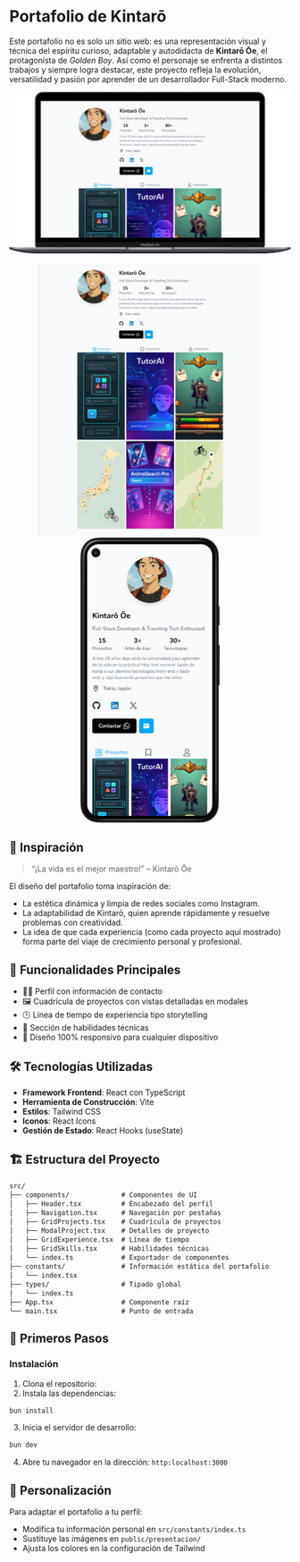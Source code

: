 # Portafolio de Kintarō

Este portafolio no es solo un sitio web: es una representación visual y técnica del espíritu curioso, adaptable y autodidacta de **Kintarō Ōe**, el protagonista de *Golden Boy*. Así como el personaje se enfrenta a distintos trabajos y siempre logra destacar, este proyecto refleja la evolución, versatilidad y pasión por aprender de un desarrollador Full-Stack moderno.


<!-- ![Vista previa del Portafolio](./public/presentacion/desktop-full.png) -->

![Vista previa del Portafolio](./public/presentacion/destokp-marco.png)<!-- ![Vista previa del Portafolio](./public/presentacion/mobile.png) -->

<div align="center">
  <img src="./public/presentacion/desktop-full.png" width="400" />
  <img src="./public/presentacion/mobile.png" width="250" />
</div>

## 🧠 Inspiración

> “¡La vida es el mejor maestro!” – Kintarō Ōe

El diseño del portafolio toma inspiración de:
- La estética dinámica y limpia de redes sociales como Instagram.
- La adaptabilidad de Kintarō, quien aprende rápidamente y resuelve problemas con creatividad.
- La idea de que cada experiencia (como cada proyecto aquí mostrado) forma parte del viaje de crecimiento personal y profesional.

## 📌 Funcionalidades Principales

- 🧑‍💼 Perfil con información de contacto
- 🖼️ Cuadrícula de proyectos con vistas detalladas en modales
- 🕒 Línea de tiempo de experiencia tipo storytelling
- 🧠 Sección de habilidades técnicas
- 📱 Diseño 100% responsivo para cualquier dispositivo


## 🛠️ Tecnologías Utilizadas

- **Framework Frontend**: React con TypeScript
- **Herramienta de Construcción**: Vite
- **Estilos**: Tailwind CSS
- **Iconos**: React Icons
- **Gestión de Estado**: React Hooks (useState)

## 🏗️ Estructura del Proyecto

```plaintext
src/
├── components/             # Componentes de UI
│   ├── Header.tsx          # Encabezado del perfil
│   ├── Navigation.tsx      # Navegación por pestañas
│   ├── GridProjects.tsx    # Cuadrícula de proyectos
│   ├── ModalProject.tsx    # Detalles de proyecto
│   ├── GridExperience.tsx  # Línea de tiempo
│   ├── GridSkills.tsx      # Habilidades técnicas
│   └── index.ts            # Exportador de componentes
├── constants/              # Información estática del portafolio
│   └── index.tsx
├── types/                  # Tipado global
│   └── index.ts
├── App.tsx                 # Componente raíz
└── main.tsx                # Punto de entrada
```

## 🚦 Primeros Pasos

### Instalación

1. Clona el repositorio:
2. Instala las dependencias:

```bash
bun install
```

3. Inicia el servidor de desarrollo:

```bash
bun dev
```
4. Abre tu navegador en la dirección:
`http:localhost:3000`

## 🎨 Personalización

Para adaptar el portafolio a tu perfil:

- Modifica tu información personal en `src/constants/index.ts`
- Sustituye las imágenes en `public/presentacion/`
- Ajusta los colores en la configuración de Tailwind
